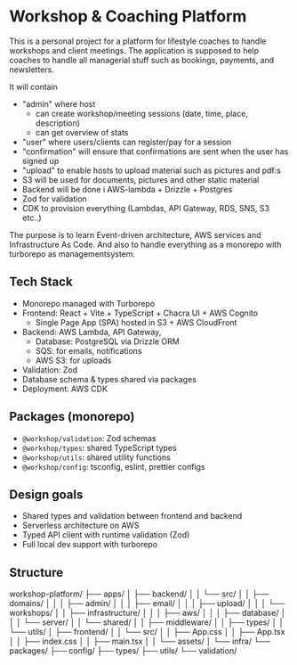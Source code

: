 # Workshop & Coaching Platform

This is a personal project for a platform for lifestyle coaches to handle workshops and client meetings. The application is supposed to help coaches to handle all managerial stuff such as bookings, payments, and newsletters.

It will contain

- "admin" where host
  - can create workshop/meeting sessions (date, time, place, description)
  - can get overview of stats
- "user" where users/clients can register/pay for a session
- "confirmation" will ensure that confirmations are sent when the user has signed up
- "upload" to enable hosts to upload material such as pictures and pdf:s
- S3 will be used for documents, pictures and other static material
- Backend will be done i AWS-lambda + Drizzle + Postgres
- Zod for validation
- CDK to provision everything (Lambdas, API Gateway, RDS, SNS, S3 etc..)

The purpose is to learn
Event-driven architecture, AWS services and Infrastructure As Code. And also to handle everything as a monorepo with turborepo as managementsystem.

## Tech Stack

- Monorepo managed with Turborepo
- Frontend: React + Vite + TypeScript + Chacra UI + AWS Cognito
  - Single Page App (SPA) hosted in S3 + AWS CloudFront
- Backend: AWS Lambda, API Gateway,
  - Database: PostgreSQL via Drizzle ORM
  - SQS: for emails, notifications
  - AWS S3: for uploads
- Validation: Zod
- Database schema & types shared via packages
- Deployment: AWS CDK

## Packages (monorepo)

- `@workshop/validation`: Zod schemas
- `@workshop/types`: shared TypeScript types
- `@workshop/utils`: shared utility functions
- `@workshop/config`: tsconfig, eslint, prettier configs

## Design goals

- Shared types and validation between frontend and backend
- Serverless architecture on AWS
- Typed API client with runtime validation (Zod)
- Full local dev support with turborepo

## Structure

workshop-platform/
├── apps/
│ ├── backend/
│ │ └── src/
│ │ ├── domains/
│ │ │ ├── admin/
│ │ │ ├── email/
│ │ │ ├── upload/
│ │ │ └── workshops/
│ │ ├── infrastructure/
│ │ │ ├── aws/
│ │ │ ├── database/
│ │ │ └── server/
│ │ └── shared/
│ │ ├── middleware/
│ │ ├── types/
│ │ └── utils/
│ ├── frontend/
│ │ └── src/
│ │ ├── App.css
│ │ ├── App.tsx
│ │ ├── index.css
│ │ ├── main.tsx
│ │ └── assets/
│ └── infra/
└── packages/
├── config/
├── types/
├── utils/
└── validation/
